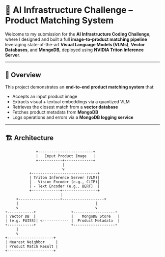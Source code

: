# 🧠 AI Infrastructure Challenge – Product Matching System

Welcome to my submission for the **AI Infrastructure Coding Challenge**, where I designed and built a full **image-to-product matching pipeline** leveraging state-of-the-art **Visual Language Models (VLMs)**, **Vector Databases**, and **MongoDB**, deployed using **NVIDIA Triton Inference Server**.

---

## 🚀 Overview

This project demonstrates an **end-to-end product matching system** that:
- Accepts an input product image
- Extracts visual + textual embeddings via a quantized VLM
- Retrieves the closest match from a **vector database**
- Fetches product metadata from **MongoDB**
- Logs operations and errors via a **MongoDB logging service**

---

## 🏗️ Architecture

```plaintext
              +-------------------------+
              |   Input Product Image   |
              +-----------+-------------+
                          |
                          v
           +------------------------------+
           | Triton Inference Server (VLM)|
           | - Vision Encoder (e.g., CLIP)|
           | - Text Encoder (e.g., BERT)  |
           +-------------+----------------+
                         |
     +-------------------+-------------------+
     |                                   |
     v                                   v
+------------+                +-------------------+
| Vector DB  |                |    MongoDB Store   |
| (e.g. FAISS)| <------------ |  Product Metadata  |
+------------+                +-------------------+
     |
     v
+---------------------+
| Nearest Neighbor     |
| Product Match Result |
+---------------------+
